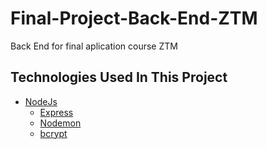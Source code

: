 # Final-Project-Back-End-ZTM
Back End for final aplication course ZTM



## Technologies Used In This Project

- [NodeJs](https://nodejs.org/)
    - [Express](https://expressjs.com)
    - [Nodemon](https://nodemon.io/)
    - [bcrypt](https://www.npmjs.com/package/bcrypt)

